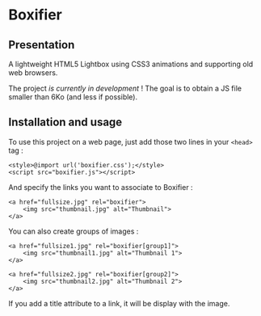Boxifier
===

Presentation
---

A lightweight HTML5 Lightbox using CSS3 animations and supporting old web browsers.

The project _is currently in development_ ! The goal is to obtain a JS file smaller than 6Ko (and less if possible).

Installation and usage
---

To use this project on a web page, just add those two lines in your `<head>` tag :

    <style>@import url('boxifier.css');</style>
    <script src="boxifier.js"></script>

And specify the links you want to associate to Boxifier :

    <a href="fullsize.jpg" rel="boxifier">
        <img src="thumbnail.jpg" alt="Thumbnail">
    </a>

You can also create groups of images :

    <a href="fullsize1.jpg" rel="boxifier[group1]">
        <img src="thumbnail1.jpg" alt="Thumbnail 1">
    </a>

    <a href="fullsize2.jpg" rel="boxifier[group2]">
        <img src="thumbnail2.jpg" alt="Thumbnail 2">
    </a>

If you add a title attribute to a link, it will be display with the image.